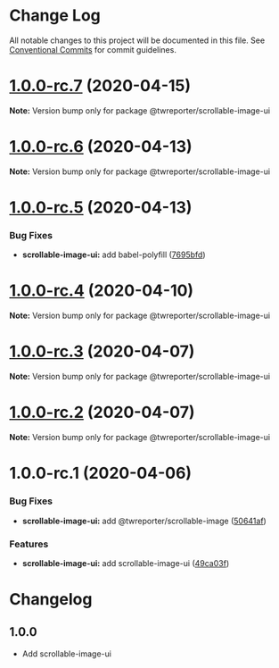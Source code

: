 # Change Log

All notable changes to this project will be documented in this file.
See [Conventional Commits](https://conventionalcommits.org) for commit guidelines.

# [1.0.0-rc.7](https://github.com/twreporter/orangutan-monorepo/compare/@twreporter/scrollable-image-ui@1.0.0-rc.6...@twreporter/scrollable-image-ui@1.0.0-rc.7) (2020-04-15)

**Note:** Version bump only for package @twreporter/scrollable-image-ui





# [1.0.0-rc.6](https://github.com/twreporter/orangutan-monorepo/compare/@twreporter/scrollable-image-ui@1.0.0-rc.5...@twreporter/scrollable-image-ui@1.0.0-rc.6) (2020-04-13)

**Note:** Version bump only for package @twreporter/scrollable-image-ui





# [1.0.0-rc.5](https://github.com/twreporter/orangutan-monorepo/compare/@twreporter/scrollable-image-ui@1.0.0-rc.4...@twreporter/scrollable-image-ui@1.0.0-rc.5) (2020-04-13)


### Bug Fixes

* **scrollable-image-ui:** add babel-polyfill ([7695bfd](https://github.com/twreporter/orangutan-monorepo/commit/7695bfda6bb515c8a35e609892cf16fb54275d45))





# [1.0.0-rc.4](https://github.com/twreporter/orangutan-monorepo/compare/@twreporter/scrollable-image-ui@1.0.0-rc.3...@twreporter/scrollable-image-ui@1.0.0-rc.4) (2020-04-10)

**Note:** Version bump only for package @twreporter/scrollable-image-ui





# [1.0.0-rc.3](https://github.com/twreporter/orangutan-monorepo/compare/@twreporter/scrollable-image-ui@1.0.0-rc.2...@twreporter/scrollable-image-ui@1.0.0-rc.3) (2020-04-07)

**Note:** Version bump only for package @twreporter/scrollable-image-ui





# [1.0.0-rc.2](https://github.com/twreporter/orangutan-monorepo/compare/@twreporter/scrollable-image-ui@1.0.0-rc.1...@twreporter/scrollable-image-ui@1.0.0-rc.2) (2020-04-07)

**Note:** Version bump only for package @twreporter/scrollable-image-ui





# 1.0.0-rc.1 (2020-04-06)


### Bug Fixes

* **scrollable-image-ui:** add @twreporter/scrollable-image ([50641af](https://github.com/twreporter/orangutan-monorepo/commit/50641af750b79b6918a5fe479e7ff6ee5722e073))


### Features

* **scrollable-image-ui:** add scrollable-image-ui ([49ca03f](https://github.com/twreporter/orangutan-monorepo/commit/49ca03f67d3054388051392ec5a0b323a01594c5))





# Changelog

## 1.0.0

- Add scrollable-image-ui
